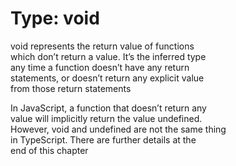 # Type: void  

void represents the return value of functions  
which don’t return a value. It’s the inferred type  
any time a function doesn’t have any return  
statements, or doesn’t return any explicit value  
from those return statements  

In JavaScript, a function that doesn’t return any  
value will implicitly return the value undefined.  
However, void and undefined are not the same thing  
in TypeScript. There are further details at the  
end of this chapter  
